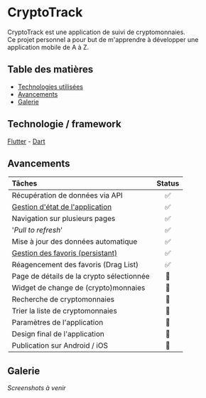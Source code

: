 # CryptoTrack

<!-- Lien vers une version readme anglaise ? -->

CryptoTrack est une application de suivi de cryptomonnaies. <br>
Ce projet personnel a pour but de m'apprendre à développer une application mobile de A à Z.

## Table des matières

 * [Technologies utilisées](#technologies-utilisees)
 * [Avancements](#avancements)
 * [Galerie](#galerie)
 <!--* [Licence](#licence)-->

## Technologie / framework

[Flutter](https://flutter.dev/) - [Dart](https://dart.dev/)

## Avancements 

<div style="margin-left: auto;
    margin-right: auto;
    width: 500px">

| <div style="width: 250px"> Tâches </div>                                                                      | Status                    |
| :---                                                                                                          |           :---:           |
| Récupération de données via API                                                                               |     :white_check_mark:    |
| [Gestion d'état de l'application](https://flutter.dev/docs/development/data-and-backend/state-mgmt/simple)    |     :white_check_mark:    |
| Navigation sur plusieurs pages                                                                                |     :white_check_mark:    |
| '_Pull to refresh_'                                                                                           |     :white_check_mark:    |
| Mise à jour des données automatique                                                                           |     :white_check_mark:    |
| [Gestion des favoris (persistant)](http://flutterdevs.com/blog/using-sharedpreferences-in-flutter/)           |     :white_check_mark:    |
| Réagencement des favoris (Drag List)                                                                          |     :white_check_mark:    |
| Page de détails de la crypto sélectionnée                                                                     |       :construction:      |
| Widget de change de (crypto)monnaies                                                                          |   :black_square_button:   |
| Recherche de cryptomonnaies                                                                                   |   :black_square_button:   |
| Trier la liste de cryptomonnaies                                                                              |   :black_square_button:   |
| Paramètres de l'application                                                                                   |   :black_square_button:   |
| Design final de l'application                                                                                 |   :black_square_button:   |
| Publication sur Android / iOS                                                                                 |   :black_square_button:   |

</div>

## Galerie

_Screenshots à venir_

<!--## Licence

License ? :copyright:-->